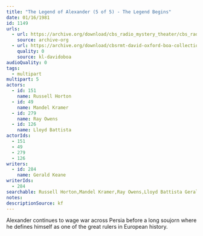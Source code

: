 ```yaml
---
title: "The Legend of Alexander (5 of 5) - The Legend Begins"
date: 01/16/1981
id: 1149
urls: 
  - url: https://archive.org/download/cbs_radio_mystery_theater/cbs_radio_mystery_theater-1101-1150.zip/cbs_radio_mystery_theater-1101-1150%2Fcbsrmt_1149_legend_of_alexander_part_5_the_legend_begins.mp3
    source: archive-org
  - url: https://archive.org/download/cbsrmt-david-oxford-boa-collection/CBSRMT-810116-1149-The-Legend-of-Alexander,-Part-5-The-Legend-Begins-(32-22)-[2007]-{BoA}.mp3
    quality: 0
    source: kl-davidoboa
audioQuality: 0
tags: 
  - multipart
multipart: 5
actors:  
  - id: 151
    name: Russell Horton  
  - id: 49
    name: Mandel Kramer  
  - id: 279
    name: Ray Owens  
  - id: 126
    name: Lloyd Battista
actorIds:  
  - 151  
  - 49  
  - 279  
  - 126
writers:  
  - id: 284
    name: Gerald Keane
writerIds:  
  - 284
searchable: Russell Horton,Mandel Kramer,Ray Owens,Lloyd Battista Gerald Keane
notes: 
descriptionSource: kf
---
```

Alexander continues to wage war across Persia before a long soujorn where he defines himself as one of the great rulers in European history.
